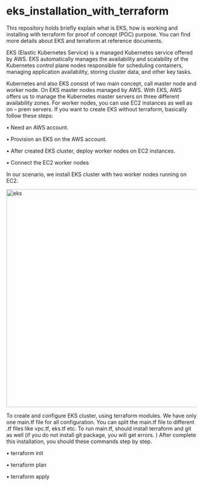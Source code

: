 # eks_installation_with_terraform
 
This repository holds briefly explain what is EKS, how is working and installing with terraform for proof of concept (POC) purpose. You can find more details about EKS and terraform at reference documents.

EKS  (Elastic Kubernetes Service) is a managed Kubernetes service offered by AWS. EKS automatically manages the availability and scalability of the Kubernetes control plane nodes responsible for scheduling containers, managing application availability, storing cluster data, and other key tasks.

Kubernetes and also EKS consist of two main concept, call master node and worker node. On EKS master nodes managed by AWS.  With EKS, AWS offers us to manage the Kubernetes master servers on three different availability zones. For worker nodes, you can use EC2 instances as well as on – prem servers.  If you want to create EKS without terraform, basically follow these steps:

•	Need an AWS account. 

•	Provision an EKS on the AWS account.

•	After created EKS cluster, deploy worker nodes on EC2 instances.

•	Connect the EC2 worker nodes 


In our scenario, we install EKS cluster with two worker nodes running on EC2.


<img width="576" alt="eks" src="https://user-images.githubusercontent.com/100922989/172477591-94a8d0fd-9eba-41be-b40f-8f62171f3855.png">



To create and configure EKS cluster, using terraform modules. We have only one main.tf file for all configuration. You can split the main.tf file to different .tf files like vpc.tf, eks.tf etc. To run main.tf, should install terraform and git as well (if you do not install git package, you will get errors. ) After complete this installation, you should these commands step by step.

•	terraform init 

•	terraform plan

•	terraform apply




